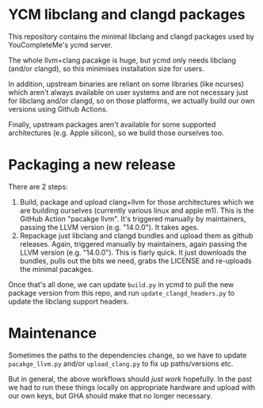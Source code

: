 # YCM libclang and clangd packages

This repository contains the minimal libclang and clangd packages used by
YouCompleteMe's ycmd server.

The whole llvm+clang pacakge is huge, but ycmd only needs libclang (and/or
clangd), so this minimises installation size for users.

In addition, upstream binaries are reliant on some libraries (like ncurses)
which aren't always available on user systems and are not necessary just for
libclang and/or clangd, so on those platforms, we actually build our own
versions using Github Actions.

Finally, upstream packages aren't available for some supported architectures
(e.g. Apple silicon), so we build those ourselves too.

# Packaging a new release

There are 2 steps:

1. Build, package and upload clang+llvm for those architectures which we are
   building ourselves (currently various linux and apple m1). This is the GitHub
   Action "pacakge llvm". It's triggered manually by maintainers, passing the
   LLVM version (e.g. "14.0.0"). It takes ages.
2. Repackage just libclang and clangd bundles and upload them as github
   releases. Again, triggered manually by maintainers, again passing the LLVM
   version (e.g. "14.0.0"). This is fiarly quick. It just downloads the bundles,
   pulls out the bits we need, grabs the LICENSE and re-uploads the minimal
   pacakges.

Once that's all done, we can update `build.py` in ycmd to pull the new package
version from this repo, and run `update_clangd_headers.py` to update the
libclang support headers.

# Maintenance

Sometimes the paths to the dependencies change, so we have to update
`pacakge_llvm.py` and/or `upload_clang.py` to fix up paths/versions etc.

But in general, the above workflows should _just work_ hopefully. In the past we
had to run these things locally on appropriate hardware and upload with our own
keys, but GHA should make that no longer necessary.
